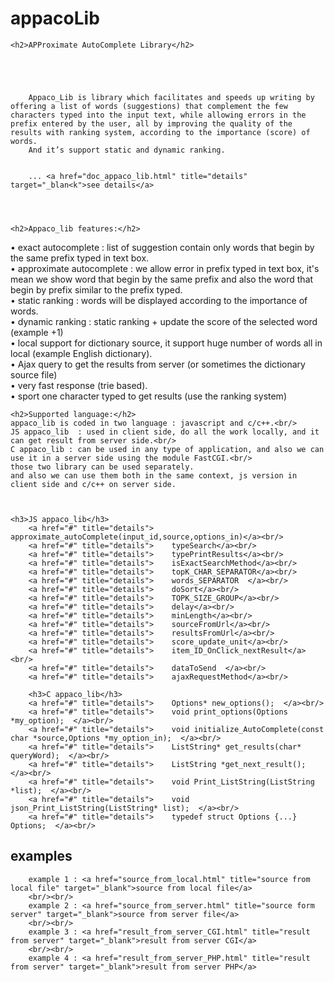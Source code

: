 appacoLib
=========

	<h2>APProximate AutoComplete Library</h2>
	

	
	
	
		Appaco_Lib is library which facilitates and speeds up writing by offering a list of words (suggestions) that complement the few characters typed into the input text, while allowing errors in the prefix entered by the user, all by improving the quality of the results with ranking system, according to the importance (score) of words.
		And it’s support static and dynamic ranking.


		... <a href="doc_appaco_lib.html" title="details" target="_blan<k">see details</a>	
	

	

	<h2>Appaco_lib features:</h2>
•	exact autocomplete : list of suggestion contain only words that begin by the same prefix typed in text box.<br/>
•	approximate autocomplete : we allow error in prefix typed in text box, it's mean we show word that begin by the same prefix and also the word that begin by prefix similar to the prefix typed.<br/>
•	static ranking : words will be displayed according to the importance of words.<br/>
•	dynamic ranking : static ranking + update the score of the selected word (example +1)<br/>
•	local support for dictionary source, it support huge number of words all in local (example English dictionary).<br/>
•	Ajax query to get the results from server (or sometimes the dictionary source file)<br/>
•	very fast response (trie based).<br/>
•	sport one character typed to get results (use the ranking system)<br/>

	

	<h2>Supported language:</h2>
	appaco_lib is coded in two language : javascript and c/c++.<br/>
	JS appaco_lib  : used in client side, do all the work locally, and it can get result from server side.<br/>
	C appaco_lib : can be used in any type of application, and also we can use it in a server side using the module FastCGI.<br/>
	those two library can be used separately.
	and also we can use them both in the same context, js version in client side and c/c++ on server side.



	<h3>JS appaco_lib</h3>
		<a href="#" title="details">	approximate_autoComplete(input_id,source,options_in)</a><br/>
		<a href="#" title="details">    typeSearch</a><br/>
		<a href="#" title="details">    typePrintResults</a><br/>
		<a href="#" title="details">    isExactSearchMethod</a><br/>
		<a href="#" title="details">    topK_CHAR_SEPARATOR</a><br/>
		<a href="#" title="details">    words_SEPARATOR  </a><br/>
		<a href="#" title="details">    doSort</a><br/>
		<a href="#" title="details">    TOPK_SIZE_GROUP</a><br/>
		<a href="#" title="details">    delay</a><br/>
		<a href="#" title="details">    minLength</a><br/>
		<a href="#" title="details">    sourceFromUrl</a><br/>
		<a href="#" title="details">    resultsFromUrl</a><br/>
		<a href="#" title="details">	score_update_unit</a><br/>
		<a href="#" title="details">	item_ID_OnClick_nextResult</a><br/>
		<a href="#" title="details">	dataToSend  </a><br/>
		<a href="#" title="details">	ajaxRequestMethod</a><br/>

		<h3>C appaco_lib</h3>
		<a href="#" title="details">	Options* new_options();  </a><br/>
		<a href="#" title="details">	void print_options(Options *my_option);  </a><br/>
		<a href="#" title="details">	void initialize_AutoComplete(const char *source,Options *my_option_in);  </a><br/>
		<a href="#" title="details">	ListString* get_results(char* queryWord);  </a><br/>
		<a href="#" title="details">	ListString *get_next_result();  </a><br/>
		<a href="#" title="details">	void Print_ListString(ListString *list);  </a><br/>
		<a href="#" title="details">	void json_Print_ListString(ListString* list);  </a><br/>
		<a href="#" title="details">	typedef struct Options {...} Options;  </a><br/>

<h2> examples </h2>

		example 1 : <a href="source_from_local.html" title="source from local file" target="_blank">source from local file</a>
		<br/><br/>
		example 2 : <a href="source_from_server.html" title="source form server" target="_blank">source from server file</a>
		<br/><br/>
		example 3 : <a href="result_from_server_CGI.html" title="result from server" target="_blank">result from server CGI</a>
		<br/><br/>
		example 4 : <a href="result_from_server_PHP.html" title="result from server" target="_blank">result from server PHP</a>
